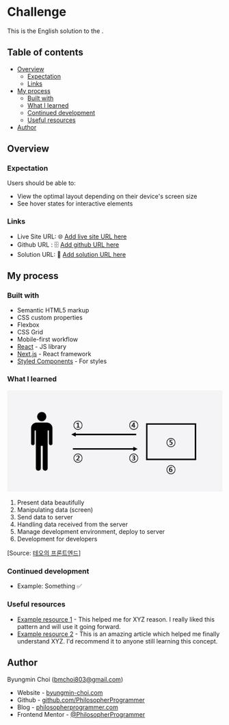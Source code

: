 # Challenge

This is the English solution to the []().

## Table of contents

- [Overview](#overview)
  - [Expectation](#expectation)
  - [Links](#links)
- [My process](#my-process)
  - [Built with](#built-with)
  - [What I learned](#what-i-learned)
  - [Continued development](#continued-development)
  - [Useful resources](#useful-resources)
- [Author](#author)

## Overview

### Expectation

Users should be able to:

- View the optimal layout depending on their device's screen size
- See hover states for interactive elements

### Links

- Live Site URL: :globe_with_meridians: [Add live site URL here](https://your-live-site-url.com)
- Github URL : :file_cabinet: [Add github URL here](https://your-live-site-url.com)
- Solution URL: :crystal_ball: [Add solution URL here](https://your-solution-url.com)

## My process

### Built with

- Semantic HTML5 markup
- CSS custom properties
- Flexbox
- CSS Grid
- Mobile-first workflow
- [React](https://reactjs.org/) - JS library
- [Next.js](https://nextjs.org/) - React framework
- [Styled Components](https://styled-components.com/) - For styles

### What I learned

![frontend flow](./frontend.png)

1. Present data beautifully
2. Manipulating data (screen)
3. Send data to server
4. Handling data received from the server
5. Manage development environment, deploy to server
6. Development for developers

[Source: [테오의 프론트엔드](https://yozm.wishket.com/magazine/detail/1294/)]

### Continued development

- Example: Something :white_check_mark:

### Useful resources

- [Example resource 1](https://www.example.com) - This helped me for XYZ reason. I really liked this pattern and will use it going forward.
- [Example resource 2](https://www.example.com) - This is an amazing article which helped me finally understand XYZ. I'd recommend it to anyone still learning this concept.

## Author

Byungmin Choi (bmchoi803@gmail.com)

- Website - [byungmin-choi.com](http://byungmin-choi.com)
- Github - [github.com/PhilosopherProgrammer](https://github.com/PhilosopherProgrammer)
- Blog - [philosopherprogrammer.com](https://philosopherprogrammer.com/)
- Frontend Mentor - [@PhilosopherProgrammer](https://www.frontendmentor.io/profile/PhilosopherProgrammer)
